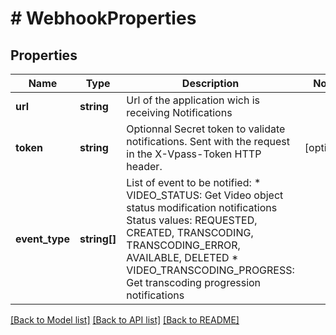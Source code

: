 # # WebhookProperties

## Properties

Name | Type | Description | Notes
------------ | ------------- | ------------- | -------------
**url** | **string** | Url of the application wich is receiving Notifications |
**token** | **string** | Optionnal Secret token to validate notifications. Sent with the request in the X-Vpass-Token HTTP header. | [optional]
**event_type** | **string[]** | List of event to be notified:   * VIDEO_STATUS: Get Video object status modification notifications   Status values: REQUESTED, CREATED, TRANSCODING, TRANSCODING_ERROR, AVAILABLE, DELETED   * VIDEO_TRANSCODING_PROGRESS: Get transcoding progression notifications |

[[Back to Model list]](../../README.md#models) [[Back to API list]](../../README.md#endpoints) [[Back to README]](../../README.md)
